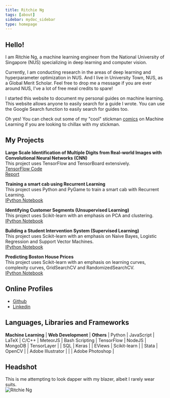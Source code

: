 ```yaml
---
title: Ritchie Ng
tags: [about]
sidebar: mydoc_sidebar
type: homepage
---
```

## Hello! 

I am Ritchie Ng, a machine learning engineer from the National University of Singapore (NUS) specializing in deep learning and computer vision. 

Currently, I am conducting research in the areas of deep learning and hyperparameter optimization in NUS. And I live in University Town, NUS, as a Global Merit Scholar. Feel free to drop me a message if you are ever around NUS, I've a lot of free meal credits to spare! 

I started this website to document my personal guides on machine learning. This website allows anyone to easily search for a guide I wrote. You can use the Google Search function to easily search for guides too. 

Oh yes! You can check out some of my "cool" stickman [comics](http://www.ritchieng.com/tag_comic_series/) on Machine Learning if you are looking to chillax with my stickman.

## My Projects

**Large Scale Identification of Multiple Digits from Real-world Images with Convolutional Neural Networks (CNN)**
<br />This project uses TensorFlow and TensorBoard extensively. 
<br />[TensorFlow Code](https://github.com/ritchieng/NumNum)
<br />[Report](https://github.com/ritchieng/NumNum/blob/master/NumNum/report/report.pdf)

**Training a smart cab using Recurrent Learning**
<br />This project uses Python and PyGame to train a smart cab with Recurrent Learning.
<br />[IPython Notebook](http://www.ritchieng.com/machine-learning-proj-smart-cab/)

**Identifying Customer Segments (Unsupervised Learning)**
<br />This project uses Scikit-learn with an emphasis on PCA and clustering.
<br />[IPython Notebook](http://www.ritchieng.com/machine-learning-project-customer-segments/)

**Building a Student Intervention System (Supervised Learning)**
<br />This project uses Scikit-learn with an emphasis on Naive Bayes, Logistic Regression and Support Vector Machines.
<br />[IPython Notebook](http://www.ritchieng.com/machine-learning-project-student-intervention/)

**Predicting Boston House Prices** 
<br />This project uses Scikit-learn with an emphasis on learning curves, complexity curves, GridSearchCV and RandomizedSearchCV.
<br />[IPython Notebook](http://www.ritchieng.com/machine-learning-project-boston-home-prices/)

## Online Profiles
- [Github](https://github.com/ritchieng)
- [Linkedin](https://www.linkedin.com/in/ritchieng)

## Languages, Libraries and Frameworks

**Machine Learning**   | **Web Development** | **Others**     |
Python                 | JavaScript          | LaTeX          |
C/C++                  | MeteorJS            | Bash Scripting |
TensorFlow             | NodeJS              | MongoDB        |
TensorLayer            |                     | SQL            | 
Keras                  |                     | EViews            |
Scikit-learn           |                     | Stata             |
OpenCV                 |                     | Adobe Illustrator | 
                       |                     | Adobe Photoshop   | 
 
## Headshot
This is me attempting to look dapper with my blazer, albeit I rarely wear suits.
<br />
![Ritchie Ng](http://res.cloudinary.com/ritchieng/image/upload/v1468818829/ritchieng.com/ritchieng_web_gt0o50.png)
